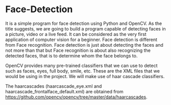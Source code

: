 # Face-Detection 

It is a simple program for face detection using Python and OpenCV. As the title suggests, we are going to build a program capable of detecting faces in  a picture, video or a live feed. It can be considered as the very first application of computer vision for a beginner. Face detection is different from Face recognition. Face detection is just about detecting the faces and not more than that but Face recognition is about also recognizing the detected faces, that is to determine whom the face belongs to.

OpenCV provides many pre-trained classifiers that we can use to detect such as faces, eyes,  full body, smile, etc. These are the XML files that we would be using in the project. We will make use of haar cascade classifiers. 

The haarcascades (haarcascade_eye.xml and haarcascade_frontalface_default.xml) are obtained from https://github.com/opencv/opencv/tree/master/data/haarcascades.
